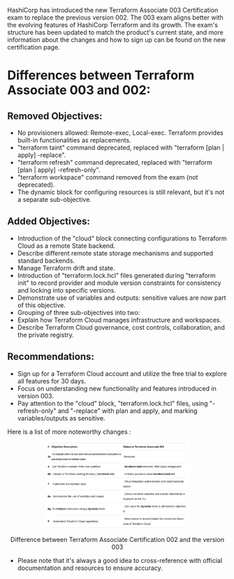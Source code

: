 
HashiCorp has introduced the new Terraform Associate 003 Certification exam to replace the previous version 002.
The 003 exam aligns better with the evolving features of HashiCorp Terraform and its growth. The exam's structure has been updated to match the product's current state, and more information about the changes and how to sign up can be found on the new certification page.

# Differences between Terraform Associate 003 and 002:

## Removed Objectives:

-  No provisioners allowed: Remote-exec, Local-exec. Terraform provides built-in functionalities as replacements.
-  "terraform taint" command deprecated, replaced with "terraform [plan | apply] -replace".
-  "terraform refresh" command deprecated, replaced with "terraform [plan | apply] -refresh-only".
-  "terraform workspace" command removed from the exam (not deprecated).
-  The dynamic block for configuring resources is still relevant, but it's not a separate sub-objective.



## Added Objectives:

-  Introduction of the "cloud" block connecting configurations to Terraform Cloud as a remote State backend.
-  Describe different remote state storage mechanisms and supported standard backends.
-  Manage Terraform drift and state.
-  Introduction of "terraform.lock.hcl" files generated during "terraform init" to record provider and module version constraints for consistency and locking into specific versions.
-  Demonstrate use of variables and outputs: sensitive values are now part of this objective.
-  Grouping of three sub-objectives into two:
-  Explain how Terraform Cloud manages infrastructure and workspaces.
-  Describe Terraform Cloud governance, cost controls, collaboration, and the private registry.


## Recommendations:

- Sign up for a Terraform Cloud account and utilize the free trial to explore all features for 30 days.
- Focus on understanding new functionality and features introduced in version 003.
- Pay attention to the "cloud" block, "terraform.lock.hcl" files, using "-refresh-only" and "-replace" with plan and apply, and marking variables/outputs as sensitive.

Here is a list of more noteworthy changes : 
<p align="center">
<img src="../figures/00-terraform-diff-certif-003-002.png" width=65%>
</p>
<p align="center">
Difference between Terraform Associate Certification 002 and the version 003
</p>

- Please note that it's always a good idea to cross-reference with official documentation and resources to ensure accuracy.